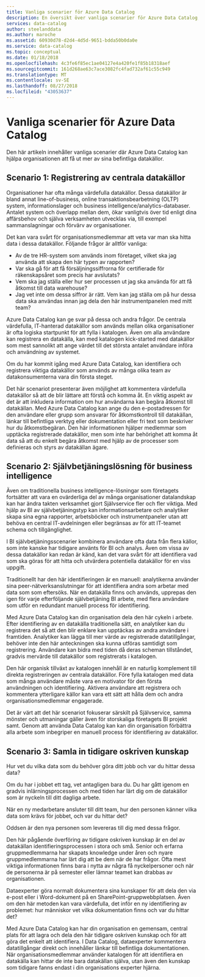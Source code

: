 ```yaml
---
title: Vanliga scenarier för Azure Data Catalog
description: En översikt över vanliga scenarier för Azure Data Catalog, inklusive registrering och upptäckt värdefulla datakällor, aktivera självbetjäningslösning för business intelligence och samla in befintliga kunskaper om datakällor och processer.
services: data-catalog
author: steelanddata
ms.author: maroche
ms.assetid: 60930d78-d2d4-4d5d-9651-bdda50b0da0e
ms.service: data-catalog
ms.topic: conceptual
ms.date: 01/18/2018
ms.openlocfilehash: 4c3fe6f85ec1ae04127e4a420fe1f85b18318aef
ms.sourcegitcommit: 161d268ae63c7ace3082fc4fad732af61c55c949
ms.translationtype: MT
ms.contentlocale: sv-SE
ms.lasthandoff: 08/27/2018
ms.locfileid: "43053637"
---
```

# <a name="azure-data-catalog-common-scenarios"></a>Vanliga scenarier för Azure Data Catalog
Den här artikeln innehåller vanliga scenarier där Azure Data Catalog kan hjälpa organisationen att få ut mer av sina befintliga datakällor.

## <a name="scenario-1-registration-of-central-data-sources"></a>Scenario 1: Registrering av centrala datakällor
Organisationer har ofta många värdefulla datakällor. Dessa datakällor är bland annat line-of-business, online transaktionsbearbetning (OLTP) system, informationslager och business intelligence/analytics-databaser. Antalet system och överlapp mellan dem, ökar vanligtvis över tid enligt dina affärsbehov och själva verksamheten utvecklas via, till exempel sammanslagningar och förvärv av organisationer.

Det kan vara svårt för organisationsmedlemmar att veta var man ska hitta data i dessa datakällor. Följande frågor är alltför vanliga:

* Av de tre HR-system som används inom företaget, vilket ska jag använda att skapa den här typen av rapporten?
* Var ska gå för att få försäljningssiffrorna för certifierade för räkenskapsåret som precis har avslutats?
* Vem ska jag ställa eller hur ser processen ut jag ska använda för att få åtkomst till data warehouse?
* Jag vet inte om dessa siffror är rätt. Vem kan jag ställa om på hur dessa data ska användas innan jag dela den här instrumentpanelen med mitt team?

Azure Data Catalog kan ge svar på dessa och andra frågor. De centrala värdefulla, IT-hanterad datakällor som används mellan olika organisationer är ofta logiska startpunkt för att fylla i katalogen. Även om alla användare kan registrera en datakälla, kan med katalogen kick-started med datakällor som mest sannolikt att ange värdet till det största antalet användare införa och användning av systemet. 

Om du har kommit igång med Azure Data Catalog, kan identifiera och registrera viktiga datakällor som används av många olika team av datakonsumenterna vara din första steget.

Det här scenariot presenterar även möjlighet att kommentera värdefulla datakällor så att de blir lättare att förstå och komma åt. En viktig aspekt av det är att inkludera information om hur användarna kan begära åtkomst till datakällan. Med Azure Data Catalog kan ange du den e-postadressen för den användare eller grupp som ansvarar för åtkomstkontroll till datakällan, länkar till befintliga verktyg eller dokumentation eller fri text som beskriver hur du åtkomstbegäran. Den här informationen hjälper medlemmar som upptäcka registrerade datakällor, men som inte har behörighet att komma åt data så att du enkelt begära åtkomst med hjälp av de processer som definieras och styrs av datakällan ägare.

## <a name="scenario-2-self-service-business-intelligence"></a>Scenario 2: Självbetjäningslösning för business intelligence
Även om traditionella business intelligence-lösningar som företagets fortsätter att vara en ovärderliga del av många organisationer datalandskap kan har ändra takten verksamhet gjort Självservice fler och fler viktiga. Med hjälp av BI av självbetjäningstyp kan informationsarbetare och analytiker skapa sina egna rapporter, arbetsböcker och instrumentpaneler utan att behöva en central IT-avdelningen eller begränsas av för att IT-teamet schema och tillgänglighet.

I BI självbetjäningsscenarier kombinera användare ofta data från flera källor, som inte kanske har tidigare använts för BI och analys. Även om vissa av dessa datakällor kan redan är känd, kan det vara svårt för att identifiera vad som ska göras för att hitta och utvärdera potentiella datakällor för en viss uppgift.

Traditionellt har den här identifieringen är en manuell: analytikerna använder sina peer-nätverksanslutningar för att identifiera andra som arbetar med data som som eftersöks. När en datakälla finns och används, upprepas den igen för varje efterföljande självbetjäning BI arbete, med flera användare som utför en redundant manuell process för identifiering.

Med Azure Data Catalog kan din organisation dela den här cykeln i arbete. Efter identifiering av en datakälla traditionella sätt, en analytiker kan du registrera det så att den blir enklare kan upptäckas av andra användare i framtiden. Analytiker kan lägga till mer värde av registrerade datatillgångar, behöver inte den här anteckningen ska kunna utföras samtidigt som registrering. Användare kan bidra med tiden då deras scheman tillståndet, gradvis mervärde till datakällor som registrerats i katalogen.

Den här organisk tillväxt av katalogen innehåll är en naturlig komplement till direkta registreringen av centrala datakällor. Före fylla katalogen med data som många användare måste vara en motivator för den första användningen och identifiering. Aktivera användare att registrera och kommentera ytterligare källor kan vara ett sätt att hålla dem och andra organisationsmedlemmar engagerade.

Det är värt att det här scenariot fokuserar särskilt på Självservice, samma mönster och utmaningar gäller även för storskaliga företagets BI projekt samt. Genom att använda Data Catalog kan kan din organisation förbättra alla arbete som inbegriper en manuell process för identifiering av datakällor.

## <a name="scenario-3-capturing-tribal-knowledge"></a>Scenario 3: Samla in tidigare oskriven kunskap
Hur vet du vilka data som du behöver göra ditt jobb och var du hittar dessa data?

Om du har i jobbet ett tag, vet antagligen bara du. Du har gått igenom en gradvis inlärningsprocessen och med tiden har lärt dig om de datakällor som är nyckeln till ditt dagliga arbete.

När en ny medarbetare ansluter till ditt team, hur den personen känner vilka data som krävs för jobbet, och var du hittar det?

Oddsen är den nya personen som levereras till dig med dessa frågor.

Den här pågående överföring av tidigare oskriven kunskap är en del av datakällan identifieringsprocessen i stora och små. Senior och erfarna gruppmedlemmarna har skapats knowledge under åren och nyare gruppmedlemmarna har lärt dig att be dem när de har frågor. Ofta mest viktiga informationen finns bara i nytta av några få nyckelpersoner och när de personerna är på semester eller lämnar teamet kan drabbas av organisationen.

Dataexperter göra normalt dokumentera sina kunskaper för att dela den via e-post eller i Word-dokument på en SharePoint-gruppwebbplatsen. Även om den här metoden kan vara värdefulla, det inför en ny identifiering av problemet: hur människor vet vilka dokumentation finns och var du hittar det?

Med Azure Data Catalog kan har din organisation en gemensam, central plats för att lagra och dela den här tidigare oskriven kunskap och för att göra det enkelt att identifiera. I Data Catalog, dataexperter kommentera datatillgångar direkt och innehåller länkar till befintliga dokumentationen. När organisationsmedlemmar använder katalogen för att identifiera en datakälla kan hittar de inte bara datakällan själva, utan även den kunskap som tidigare fanns endast i din organisations experter hjärna.
